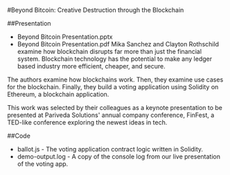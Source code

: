 #Beyond Bitcoin: Creative Destruction through the Blockchain

##Presentation
- Beyond Bitcoin Presentation.pptx
- Beyond Bitcoin Presentation.pdf
Mika Sanchez and Clayton Rothschild examine how blockchain disrupts far more than just the financial system. Blockchain technology has the potential to make any ledger based industry more efficient, cheaper, and secure.

The authors examine how blockchains work. Then, they examine use cases for the blockchain. Finally, they build a voting application using Solidity on Ethereum, a blockchain application.

This work was selected by their colleagues as a keynote presentation to be presented at Pariveda Solutions' annual company conference, FinFest, a TED-like conference exploring the newest ideas in tech.

##Code
- ballot.js - The voting application contract logic written in Solidity.
- demo-output.log - A copy of the console log from our live presentation of the voting app.
